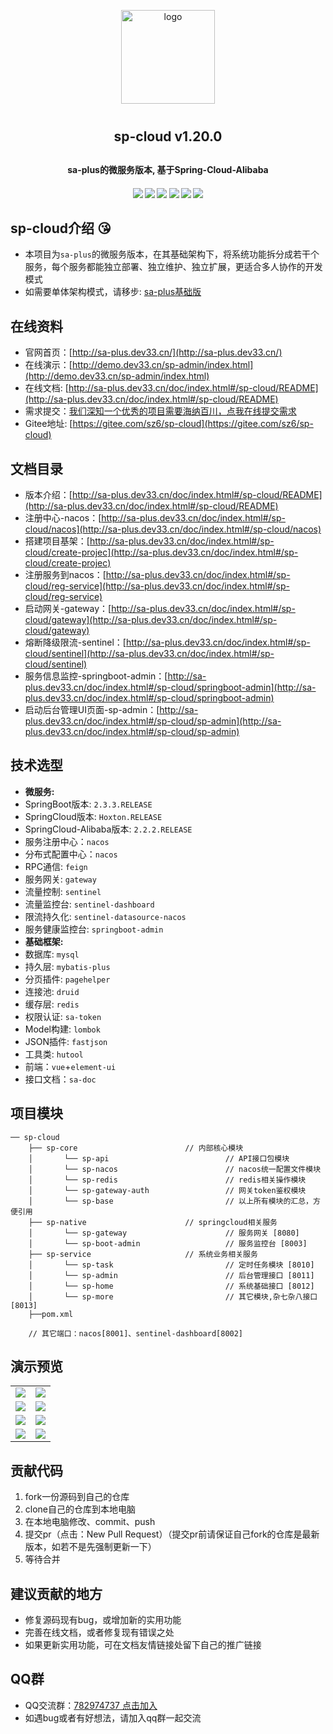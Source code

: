 <p align="center">
    <img alt="logo" src="http://sa-plus.dev33.cn/logo-150.png" width="150" height="150" style="margin-bottom: 10px;">
</p>
<h2 align="center" style="margin: 30px 0 30px;font-weight: bold; ">sp-cloud v1.20.0</h2>
<h4 align="center">sa-plus的微服务版本, 基于Spring-Cloud-Alibaba</h4>
<h4 align="center">
	<a href="https://gitee.com/sz6/sp-cloud"><img src="https://img.shields.io/badge/sp--cloud-v1.20.0-2B9939"></a>
	<a href="https://gitee.com/sz6/sp-cloud"><img src="https://img.shields.io/badge/language-java-2B9939"></a>
	<a href="http://sa-plus.dev33.cn/"><img src="https://img.shields.io/badge/based-sa--plus-4183C4"></a>
	<a href="https://gitee.com/sz6/sp-cloud/blob/master/LICENSE"><img src="https://img.shields.io/github/license/click33/sa-plus.svg"></a>
	<a href="https://gitee.com/sz6/sp-cloud/stargazers"><img src="https://gitee.com/sz6/sp-cloud/badge/star.svg?theme=dark"></a>
	<a href="https://gitee.com/sz6/sp-cloud/members"><img src="https://gitee.com/sz6/sp-cloud/badge/fork.svg?theme=dark"></a>
</h4>
 
 
## sp-cloud介绍 😘
- 本项目为`sa-plus`的微服务版本，在其基础架构下，将系统功能拆分成若干个服务，每个服务都能独立部署、独立维护、独立扩展，更适合多人协作的开发模式
- 如需要单体架构模式，请移步: [sa-plus基础版](https://github.com/click33/sa-plus)


## 在线资料
- 官网首页：[http://sa-plus.dev33.cn/](http://sa-plus.dev33.cn/)
- 在线演示：[http://demo.dev33.cn/sp-admin/index.html](http://demo.dev33.cn/sp-admin/index.html)
- 在线文档: [http://sa-plus.dev33.cn/doc/index.html#/sp-cloud/README](http://sa-plus.dev33.cn/doc/index.html#/sp-cloud/README)
- 需求提交：[我们深知一个优秀的项目需要海纳百川，点我在线提交需求](http://sa-app.dev33.cn/wall.html?name=sa-plus)
- Gitee地址: [https://gitee.com/sz6/sp-cloud](https://gitee.com/sz6/sp-cloud)


## 文档目录
- 版本介绍：[http://sa-plus.dev33.cn/doc/index.html#/sp-cloud/README](http://sa-plus.dev33.cn/doc/index.html#/sp-cloud/README)
- 注册中心-nacos：[http://sa-plus.dev33.cn/doc/index.html#/sp-cloud/nacos](http://sa-plus.dev33.cn/doc/index.html#/sp-cloud/nacos)
- 搭建项目基架：[http://sa-plus.dev33.cn/doc/index.html#/sp-cloud/create-projec](http://sa-plus.dev33.cn/doc/index.html#/sp-cloud/create-projec)
- 注册服务到nacos：[http://sa-plus.dev33.cn/doc/index.html#/sp-cloud/reg-service](http://sa-plus.dev33.cn/doc/index.html#/sp-cloud/reg-service)
- 启动网关-gateway：[http://sa-plus.dev33.cn/doc/index.html#/sp-cloud/gateway](http://sa-plus.dev33.cn/doc/index.html#/sp-cloud/gateway)
- 熔断降级限流-sentinel：[http://sa-plus.dev33.cn/doc/index.html#/sp-cloud/sentinel](http://sa-plus.dev33.cn/doc/index.html#/sp-cloud/sentinel)
- 服务信息监控-springboot-admin：[http://sa-plus.dev33.cn/doc/index.html#/sp-cloud/springboot-admin](http://sa-plus.dev33.cn/doc/index.html#/sp-cloud/springboot-admin)
- 启动后台管理UI页面-sp-admin：[http://sa-plus.dev33.cn/doc/index.html#/sp-cloud/sp-admin](http://sa-plus.dev33.cn/doc/index.html#/sp-cloud/sp-admin)




## 技术选型
- **微服务:**
- SpringBoot版本: `2.3.3.RELEASE`
- SpringCloud版本: `Hoxton.RELEASE`
- SpringCloud-Alibaba版本: `2.2.2.RELEASE`
- 服务注册中心：`nacos`
- 分布式配置中心：`nacos`
- RPC通信: `feign`
- 服务网关: `gateway`
- 流量控制: `sentinel`
- 流量监控台: `sentinel-dashboard`
- 限流持久化: `sentinel-datasource-nacos`
- 服务健康监控台: `springboot-admin`
- **基础框架:**
- 数据库: `mysql`
- 持久层: `mybatis-plus`
- 分页插件: `pagehelper`
- 连接池: `druid`
- 缓存层: `redis`
- 权限认证: `sa-token`
- Model构建: `lombok`
- JSON插件: `fastjson`
- 工具类: `hutool`
- 前端：`vue`+`element-ui`
- 接口文档：`sa-doc`

## 项目模块
```
── sp-cloud
	├── sp-core                        // 内部核心模块
	│       └── sp-api                          // API接口包模块
	│       └── sp-nacos                        // nacos统一配置文件模块 
	│       └── sp-redis                        // redis相关操作模块
	│       └── sp-gateway-auth                 // 网关token鉴权模块
	│       └── sp-base                         // 以上所有模块的汇总，方便引用 
	├── sp-native                      // springcloud相关服务 
	│       └── sp-gateway                      // 服务网关 [8080]
	│       └── sp-boot-admin                   // 服务监控台 [8003]
	├── sp-service                     // 系统业务相关服务
	│       └── sp-task                         // 定时任务模块 [8010]
	│       └── sp-admin                        // 后台管理接口 [8011]
	│       └── sp-home                         // 系统基础接口 [8012]
	│       └── sp-more                         // 其它模块,杂七杂八接口 [8013]
	├──pom.xml

	// 其它端口：nacos[8001]、sentinel-dashboard[8002]
```



## 演示预览
<table>
    <tr>
        <td><img src="https://color-test.oss-cn-qingdao.aliyuncs.com/sa-plus/pre-1.png"/></td>
        <td><img src="https://color-test.oss-cn-qingdao.aliyuncs.com/sa-plus/pre-2.png"/></td>
    </tr>
    <tr>
        <td><img src="https://color-test.oss-cn-qingdao.aliyuncs.com/sa-plus/pre-3.png"/></td>
        <td><img src="https://color-test.oss-cn-qingdao.aliyuncs.com/sa-plus/pre-4.png"/></td>
    </tr>
    <tr>
        <td><img src="https://color-test.oss-cn-qingdao.aliyuncs.com/sa-plus/pre-5.png"/></td>
        <td><img src="https://color-test.oss-cn-qingdao.aliyuncs.com/sa-plus/pre-6.png"/></td>
    </tr>
    <tr>
        <td><img src="https://color-test.oss-cn-qingdao.aliyuncs.com/sa-plus/pre-7.png"/></td>
        <td><img src="https://color-test.oss-cn-qingdao.aliyuncs.com/sa-plus/pre-8.png"/></td>
    </tr>
</table>




## 贡献代码
1. fork一份源码到自己的仓库
2. clone自己的仓库到本地电脑
3. 在本地电脑修改、commit、push
4. 提交pr（点击：New Pull Request）（提交pr前请保证自己fork的仓库是最新版本，如若不是先强制更新一下）
5. 等待合并


## 建议贡献的地方
- 修复源码现有bug，或增加新的实用功能
- 完善在线文档，或者修复现有错误之处
- 如果更新实用功能，可在文档友情链接处留下自己的推广链接


## QQ群 
- QQ交流群：[782974737 点击加入](https://jq.qq.com/?_wv=1027&k=5DHN5Ib)
- 如遇bug或者有好想法，请加入qq群一起交流  



